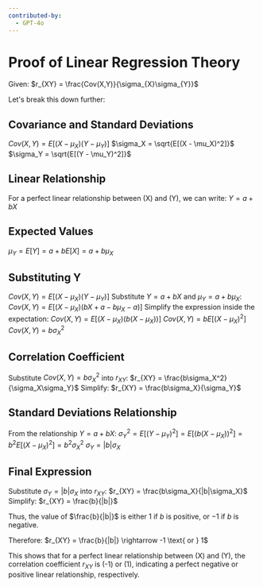 ```yaml
---
contributed-by:
  - GPT-4o
---
```

# Proof of Linear Regression Theory
Given:
$r_{XY} = \frac{Cov(X,Y)}{\sigma_{X}\sigma_{Y}}$

Let's break this down further:
## Covariance and Standard Deviations
$Cov(X,Y) = E[(X - \mu_X)(Y - \mu_Y)]$
$\sigma_X = \sqrt{E[(X - \mu_X)^2]}$
$\sigma_Y = \sqrt{E[(Y - \mu_Y)^2]}$
## Linear Relationship
For a perfect linear relationship between \(X\) and \(Y\), we can write:
$Y = a + bX$
## Expected Values
$\mu_Y = E[Y] = a + bE[X] = a + b\mu_X$
## Substituting Y
$Cov(X, Y) = E[(X - \mu_X)(Y - \mu_Y)]$
Substitute $Y = a + bX$ and $\mu_Y = a + b\mu_X$:
$Cov(X, Y) = E[(X - \mu_X)(bX + a - b\mu_X - a)]$
Simplify the expression inside the expectation:
$Cov(X, Y) = E[(X - \mu_X)(b(X - \mu_X))]$
$Cov(X, Y) = bE[(X - \mu_X)^2]$
$Cov(X, Y) = b\sigma_X^2$
## Correlation Coefficient
Substitute $Cov(X, Y) = b\sigma_X^2$ into $r_{XY}$:
$r_{XY} = \frac{b\sigma_X^2}{\sigma_X\sigma_Y}$
Simplify:
$r_{XY} = \frac{b\sigma_X}{\sigma_Y}$
## Standard Deviations Relationship
From the relationship $Y = a + bX$:
$\sigma_Y^2 = E[(Y - \mu_Y)^2] = E[(b(X - \mu_X))^2] = b^2E[(X - \mu_X)^2] = b^2\sigma_X^2$
$\sigma_Y = |b|\sigma_X$
## Final Expression
Substitute $\sigma_Y = |b|\sigma_X$ into $r_{XY}$:
$r_{XY} = \frac{b\sigma_X}{|b|\sigma_X}$
Simplify:
$r_{XY} = \frac{b}{|b|}$

Thus, the value of $\frac{b}{|b|}$ is either $1$ if $b$ is positive, or $-1$ if $b$ is negative.

Therefore:
$r_{XY} = \frac{b}{|b|} \rightarrow -1 \text{ or } 1$

This shows that for a perfect linear relationship between \(X\) and \(Y\), the correlation coefficient $r_{XY}$ is \(-1\) or \(1\), indicating a perfect negative or positive linear relationship, respectively.
